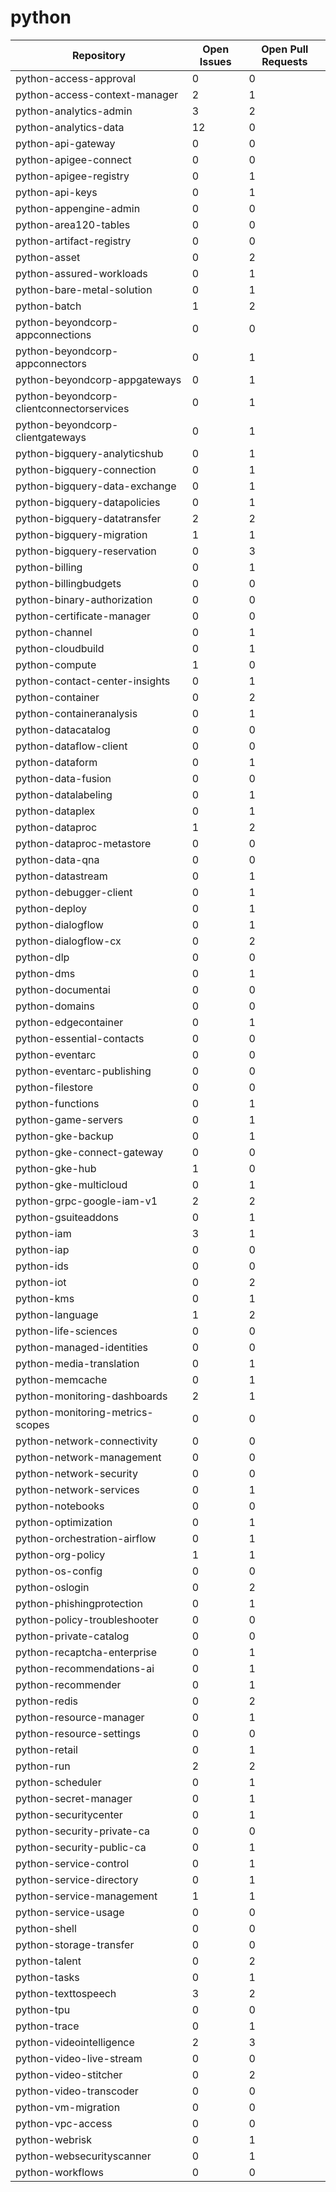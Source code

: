 # python
| Repository | Open Issues | Open Pull Requests |
|------------|-------------|--------------------|
| python-access-approval | 0 | 0 |
| python-access-context-manager | 2 | 1 |
| python-analytics-admin | 3 | 2 |
| python-analytics-data | 12 | 0 |
| python-api-gateway | 0 | 0 |
| python-apigee-connect | 0 | 0 |
| python-apigee-registry | 0 | 1 |
| python-api-keys | 0 | 1 |
| python-appengine-admin | 0 | 0 |
| python-area120-tables | 0 | 0 |
| python-artifact-registry | 0 | 0 |
| python-asset | 0 | 2 |
| python-assured-workloads | 0 | 1 |
| python-bare-metal-solution | 0 | 1 |
| python-batch | 1 | 2 |
| python-beyondcorp-appconnections | 0 | 0 |
| python-beyondcorp-appconnectors | 0 | 1 |
| python-beyondcorp-appgateways | 0 | 1 |
| python-beyondcorp-clientconnectorservices | 0 | 1 |
| python-beyondcorp-clientgateways | 0 | 1 |
| python-bigquery-analyticshub | 0 | 1 |
| python-bigquery-connection | 0 | 1 |
| python-bigquery-data-exchange | 0 | 1 |
| python-bigquery-datapolicies | 0 | 1 |
| python-bigquery-datatransfer | 2 | 2 |
| python-bigquery-migration | 1 | 1 |
| python-bigquery-reservation | 0 | 3 |
| python-billing | 0 | 1 |
| python-billingbudgets | 0 | 0 |
| python-binary-authorization | 0 | 0 |
| python-certificate-manager | 0 | 0 |
| python-channel | 0 | 1 |
| python-cloudbuild | 0 | 1 |
| python-compute | 1 | 0 |
| python-contact-center-insights | 0 | 1 |
| python-container | 0 | 2 |
| python-containeranalysis | 0 | 1 |
| python-datacatalog | 0 | 0 |
| python-dataflow-client | 0 | 0 |
| python-dataform | 0 | 1 |
| python-data-fusion | 0 | 0 |
| python-datalabeling | 0 | 1 |
| python-dataplex | 0 | 1 |
| python-dataproc | 1 | 2 |
| python-dataproc-metastore | 0 | 0 |
| python-data-qna | 0 | 0 |
| python-datastream | 0 | 1 |
| python-debugger-client | 0 | 1 |
| python-deploy | 0 | 1 |
| python-dialogflow | 0 | 1 |
| python-dialogflow-cx | 0 | 2 |
| python-dlp | 0 | 0 |
| python-dms | 0 | 1 |
| python-documentai | 0 | 0 |
| python-domains | 0 | 0 |
| python-edgecontainer | 0 | 1 |
| python-essential-contacts | 0 | 0 |
| python-eventarc | 0 | 0 |
| python-eventarc-publishing | 0 | 0 |
| python-filestore | 0 | 0 |
| python-functions | 0 | 1 |
| python-game-servers | 0 | 1 |
| python-gke-backup | 0 | 1 |
| python-gke-connect-gateway | 0 | 0 |
| python-gke-hub | 1 | 0 |
| python-gke-multicloud | 0 | 1 |
| python-grpc-google-iam-v1 | 2 | 2 |
| python-gsuiteaddons | 0 | 1 |
| python-iam | 3 | 1 |
| python-iap | 0 | 0 |
| python-ids | 0 | 0 |
| python-iot | 0 | 2 |
| python-kms | 0 | 1 |
| python-language | 1 | 2 |
| python-life-sciences | 0 | 0 |
| python-managed-identities | 0 | 0 |
| python-media-translation | 0 | 1 |
| python-memcache | 0 | 1 |
| python-monitoring-dashboards | 2 | 1 |
| python-monitoring-metrics-scopes | 0 | 0 |
| python-network-connectivity | 0 | 0 |
| python-network-management | 0 | 0 |
| python-network-security | 0 | 0 |
| python-network-services | 0 | 1 |
| python-notebooks | 0 | 0 |
| python-optimization | 0 | 1 |
| python-orchestration-airflow | 0 | 1 |
| python-org-policy | 1 | 1 |
| python-os-config | 0 | 0 |
| python-oslogin | 0 | 2 |
| python-phishingprotection | 0 | 1 |
| python-policy-troubleshooter | 0 | 0 |
| python-private-catalog | 0 | 0 |
| python-recaptcha-enterprise | 0 | 1 |
| python-recommendations-ai | 0 | 1 |
| python-recommender | 0 | 1 |
| python-redis | 0 | 2 |
| python-resource-manager | 0 | 1 |
| python-resource-settings | 0 | 0 |
| python-retail | 0 | 1 |
| python-run | 2 | 2 |
| python-scheduler | 0 | 1 |
| python-secret-manager | 0 | 1 |
| python-securitycenter | 0 | 1 |
| python-security-private-ca | 0 | 0 |
| python-security-public-ca | 0 | 1 |
| python-service-control | 0 | 1 |
| python-service-directory | 0 | 1 |
| python-service-management | 1 | 1 |
| python-service-usage | 0 | 0 |
| python-shell | 0 | 0 |
| python-storage-transfer | 0 | 0 |
| python-talent | 0 | 2 |
| python-tasks | 0 | 1 |
| python-texttospeech | 3 | 2 |
| python-tpu | 0 | 0 |
| python-trace | 0 | 1 |
| python-videointelligence | 2 | 3 |
| python-video-live-stream | 0 | 0 |
| python-video-stitcher | 0 | 2 |
| python-video-transcoder | 0 | 0 |
| python-vm-migration | 0 | 0 |
| python-vpc-access | 0 | 0 |
| python-webrisk | 0 | 1 |
| python-websecurityscanner | 0 | 1 |
| python-workflows | 0 | 0 |
